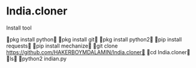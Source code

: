# India.cloner


Install tool 

👿pkg install python👿 
👿pkg install git👿
👿pkg install python2👿
👿pip install requests👿
👿pip install  mechanize👿
👿git clone https://github.com/HAKERBOYMDALAMIN/India.cloner👿
👿cd India.cloner👿
👿ls👿
👿python2 indian.py

